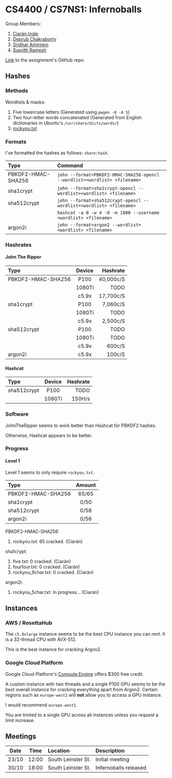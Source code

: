 # CS4400 / CS7NS1: Infernoballs

Group Members:
1. [Ciarán Ingle](https://github.com/inglec)
2. [Deprub Chakraborty](https://github.com/rupdeb)
3. [Sridhar Amirneni](https://github.com/sridharamirneni)
4. [Suprith Ramesh](https://github.com/suprithramesh)

[Link](https://github.com/sftcd/cs7ns1/tree/master/assignments/practical5) to the assignment's GitHub repo.

## Hashes

### Methods

Wordlists & masks:
1. Five lowercase letters (Generated using `pwgen -0 -A 5`)
2. Two four-letter words concatenated (Generated from English dictionaries in Ubuntu's `/usr/share/dicts/words/`)
3. [rockyou.txt](http://downloads.skullsecurity.org/passwords/rockyou.txt.bz2)

### Formats

I've formatted the hashes as follows: `share:hash`.

| Type               | Command                                                                    |
|:------------------ |:-------------------------------------------------------------------------- |
| PBKDF2-HMAC-SHA256 | `john --format=PBKDF2-HMAC-SHA256-opencl --wordlist=<wordlist> <filename>` |
| sha1crypt          | `john --format=sha1crypt-opencl --wordlist=<wordlist> <filename>`          |
| sha512crypt        | `john --format=sha512crypt-opencl --wordlist=<wordlist> <filename>`        |
|                    | `hashcat -a 0 -w 4 -O -m 1800 --username <wordlist> <filename>`            |
| argon2i            | `john --format=argon2 --wordlist=<wordlist> <filename>`                    |

### Hashrates

#### John The Ripper

| Type               | Device | Hashrate    |
|:------------------ |:------:| -----------:|
| PBKDF2-HMAC-SHA256 | P100   | 40,000c/S   |
|                    | 1080Ti | TODO <br/>  |
|                    | c5.9x  | 17,700c/S   |
| sha1crypt          | P100   | 7,060c/S    |
|                    | 1080Ti | TODO        |
|                    | c5.9x  | 2,500c/S    |
| sha512crypt        | P100   | TODO        |
|                    | 1080Ti | TODO        |
|                    | c5.9x  | 600c/S      |
| argon2i            | c5.9x  | 100c/S      |

#### Hashcat

| Type        | Device | Hashrate |
|:----------- |:------:| --------:|
| sha512crypt | P100   | TODO     |
|             | 1080Ti | 150H/s   |

### Software

JohnTheRipper seems to work better than Hashcat for PBKDF2 hashes.

Otherwise, Hashcat appears to be better.

### Progress

#### Level 1

Level 1 seems to only require `rockyou.txt`.

| Type               | Amount  |
|:------------------ |:-------:|
| PBKDF2-HMAC-SHA256 | 65/65   |
| sha1crypt          | 0/50    |
| sha512crypt        | 0/58    |
| argon2i            | 0/56    |

PBKDF2-HMAC-SHA256:
1. rockyou.txt: 65 cracked. (Ciarán)

sha1crypt:
1. five.txt: 0 cracked. (Ciarán)
2. fourfour.txt: 0 cracked. (Ciarán)
3. rockyou_9char.txt: 0 cracked. (Ciarán)

argon2i:
1. rockyou_5char.txt: In progress... (Ciarán)

## Instances

### AWS / RosettaHub

The `c5.9xlarge` instance seems to be the best CPU instance you can rent. It is a 32-thread CPU with AVX-512.

This is the best instance for cracking Argon2.

### Google Cloud Platform

Google Cloud Platform's [Compute Engine](https://console.cloud.google.com/compute/) offers $300 free credit.

A custom instance with two threads and a single P100 GPU seems to be the best overall instance for cracking everything apart from Argon2. Certain regions such as `europe-west2` will **not** allow you to access a GPU instance.

I would recommend `europe-west1`.

You are limited to a single GPU across all instances unless you request a limit increase.

## Meetings

| Date  | Time  | Location           | Description           |
|:-----:|:-----:|:------------------ |:--------------------- |
| 23/10 | 12:00 | South Leinster St. | Initial meeting       |
| 30/10 | 18:00 | South Leinster St. | Infernoballs released |

